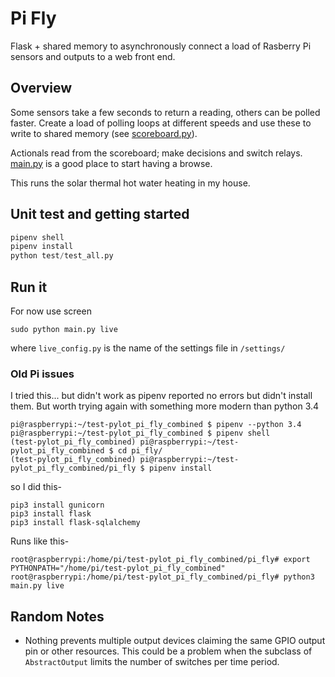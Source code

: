 # Pi Fly

Flask + shared memory to asynchronously connect a load of Rasberry Pi sensors and outputs to a web front end.

## Overview

Some sensors take a few seconds to return a reading, others can be polled faster. Create a load of polling loops at different speeds and use these to write to shared memory (see [scoreboard.py](scoreboard.py)).

Actionals read from the scoreboard; make decisions and switch relays. [main.py](main.py) is a good place to start having a browse.

This runs the solar thermal hot water heating in my house. 


## Unit test and getting started

```python
pipenv shell
pipenv install
python test/test_all.py 
```

## Run it

For now use screen

```shell
sudo python main.py live
```

where `live_config.py` is the name of the settings file in `/settings/`


### Old Pi issues

I tried this... but didn't work as pipenv reported no errors but didn't install them. But worth trying again with something more modern than python 3.4
```shell
pi@raspberrypi:~/test-pylot_pi_fly_combined $ pipenv --python 3.4
pi@raspberrypi:~/test-pylot_pi_fly_combined $ pipenv shell
(test-pylot_pi_fly_combined) pi@raspberrypi:~/test-pylot_pi_fly_combined $ cd pi_fly/
(test-pylot_pi_fly_combined) pi@raspberrypi:~/test-pylot_pi_fly_combined/pi_fly $ pipenv install
```

so I did this-
```shell
pip3 install gunicorn
pip3 install flask
pip3 install flask-sqlalchemy
```

Runs like this-
```shell
root@raspberrypi:/home/pi/test-pylot_pi_fly_combined/pi_fly# export PYTHONPATH="/home/pi/test-pylot_pi_fly_combined"
root@raspberrypi:/home/pi/test-pylot_pi_fly_combined/pi_fly# python3 main.py live
```

## Random Notes

* Nothing prevents multiple output devices claiming the same GPIO output pin or other resources. This could be a problem when the subclass of `AbstractOutput` limits the number of switches per time period.
